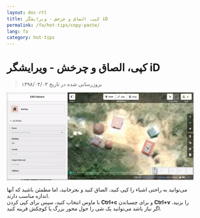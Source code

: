 ```yaml
---
layout: doc-rtl
title: کپی، الصاق و چرخش - ویرایشگر iD
permalink: /fa/hot-tips/copy-paste/
lang: fa
category: hot-tips
---
```


کپی، الصاق و چرخش - ویرایشگر iD
============

> بروزرسانی شده در تاریخ ۱۳۹۸/۰۴/۰۳

![copy-paste][]


می‌توانید به راحتی اشیاء را کپی کنید، الصاق کنید و بجرخانید، اما مطمئن باشید که آنها اندازه مناسب دارند.  
با ماوس انتخاب کنید، سپس برای کپی کردن **Ctrl+c** و برای چسباندن **Ctrl+v** را بزنید. اگر نیاز باشد می‌توانید یک شی را حول محور بزرگ یا کوچکش قرینه کنید.   

[copy-paste]:/images/hot-tips/copy-paste.gif
[keymon]:/images/hot-tips/keymon.png